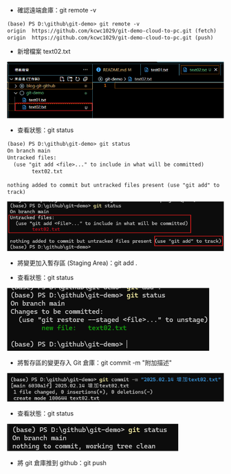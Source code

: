 
- 確認遠端倉庫：git remote -v
```
(base) PS D:\github\git-demo> git remote -v
origin  https://github.com/kcwc1029/git-demo-cloud-to-pc.git (fetch)
origin  https://github.com/kcwc1029/git-demo-cloud-to-pc.git (push)
```
- 新增檔案 text02.txt

![upgit_20250214_1739525521.png](https://raw.githubusercontent.com/kcwc1029/obsidian-upgit-image/main/2025/02/upgit_20250214_1739525521.png)

-   查看狀態：git status
```
(base) PS D:\github\git-demo> git status
On branch main
Untracked files:
  (use "git add <file>..." to include in what will be committed)
        text02.txt

nothing added to commit but untracked files present (use "git add" to track)
```

![upgit_20250214_1739525598.png](https://raw.githubusercontent.com/kcwc1029/obsidian-upgit-image/main/2025/02/upgit_20250214_1739525598.png)

-   將變更加入暫存區 (Staging Area)：git add .

-   查看狀態：git status

![upgit_20250214_1739525672.png](https://raw.githubusercontent.com/kcwc1029/obsidian-upgit-image/main/2025/02/upgit_20250214_1739525672.png)

-   將暫存區的變更存入 Git 倉庫：git commit -m "附加描述"

![upgit_20250214_1739525731.png](https://raw.githubusercontent.com/kcwc1029/obsidian-upgit-image/main/2025/02/upgit_20250214_1739525731.png)

-   查看狀態：git status

![upgit_20250214_1739525760.png](https://raw.githubusercontent.com/kcwc1029/obsidian-upgit-image/main/2025/02/upgit_20250214_1739525760.png)

-   將 git 倉庫推到 github：git push




